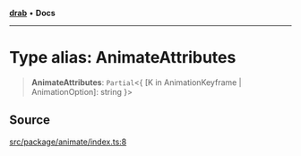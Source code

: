 [**drab**](/docs/README.md) • **Docs**

---

# Type alias: AnimateAttributes

> **AnimateAttributes**: `Partial`\<\{ \[K in AnimationKeyframe \| AnimationOption\]: string \}\>

## Source

[src/package/animate/index.ts:8](https://github.com/rossrobino/components/blob/7c5ef9c5560075bcaf1de43f0d5a025a6ebd2ca0/src/package/animate/index.ts#L8)
